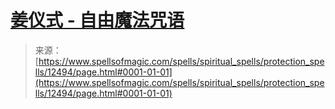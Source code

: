 <!--yml

分类：未分类

日期：2024-06-12 18:50:15

-->

# [姜仪式 - 自由魔法咒语](https://www.spellsofmagic.com/spells/spiritual_spells/protection_spells/12494/page.html#0001-01-01)

> 来源：[https://www.spellsofmagic.com/spells/spiritual_spells/protection_spells/12494/page.html#0001-01-01](https://www.spellsofmagic.com/spells/spiritual_spells/protection_spells/12494/page.html#0001-01-01)
